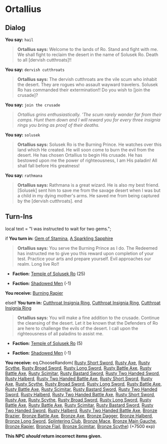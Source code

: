 # Ortallius










## Dialog

**You say:** `hail`



>**Ortallius says:** Welcome to the lands of Ro. Stand and fight with me. We shall fight to reclaim the desert in the name of Solusek Ro. Death to all [dervish cutthroats]!!

**You say:** `dervish cutthroats`



>**Ortallius says:** The dervish cutthroats are the vile scum who inhabit the desert. They are rogues who assault wayward travelers. Solusek Ro has commanded their extermination!! Do you wish to [join the crusade]?

**You say:** `join the crusade`



>*Ortallius grins enthusiastically. 'The scum rarely wander far from their camps. Hunt them down and I will reward you for every three insignia rings you bring as proof of their deaths.*

**You say:** `solusek`



>**Ortallius says:** Solusek Ro is the Burning Prince.  He watches over this land which He created.  He will soon come to burn the evil from the desert.  He has chosen Ortallius to begin His crusade.  He has bestowed upon me the power of righteousness,  I am His paladin!  All shall fall before His greatness!

**You say:** `rathmana`



>**Ortallius says:** Rathmana is a great wizard.  He is also my best friend.  [Solusek] sent him to save me from the savage desert when I was but a child in my dying mother's arms.  He saved me from being captured by the [dervish cutthroats].
end

## Turn-Ins



local text = "I was instructed to wait for two gems.";



if **You turn in:** [Gem of Stamina](/item/12348), [A Sparkling Sapphire](/item/12349)


>**Ortallius says:** You serve the Burning Prince as I do. The Redeemed has instructed me to give you this reward upon completion of your test. Practice your arts and prepare yourself. Evil approaches our realm. Long live Ro!!


* __Faction:__ [Temple of Solusek Ro](/faction/415) (25)



* __Faction:__ [Shadowed Men](/faction/416) (-1)



 **You receive:**  [Burning Rapier](/item/7041) 


elseif **You turn in:** [Cutthroat Insignia Ring](/item/1903), [Cutthroat Insignia Ring](/item/1903), [Cutthroat Insignia Ring](/item/1903)


>**Ortallius says:** You will make a fine addition to the crusade. Continue the cleansing of the desert. Let it be known that the Defenders of Ro are here to challenge the evils of the desert. I call upon the righteousness of all paladins to assist me.


* __Faction:__ [Temple of Solusek Ro](/faction/415) (5)




* __Faction:__ [Shadowed Men](/faction/416) (-1)




 **You receive:** eq.ChooseRandom( [Rusty Short Sword](/item/5013), [Rusty Axe](/item/5014), [Rusty Scythe](/item/5015), [Rusty Broad Sword](/item/5016), [Rusty Long Sword](/item/5019), [Rusty Battle Axe](/item/5020), [Rusty Battle Axe](/item/5020), [Rusty Scimitar](/item/5021), [Rusty Bastard Sword](/item/5022), [Rusty Two Handed Sword](/item/5023), [Rusty Halberd](/item/5024), [Rusty Two Handed Battle Axe](/item/5025), [Rusty Short Sword](/item/5013), [Rusty Axe](/item/5014), [Rusty Scythe](/item/5015), [Rusty Broad Sword](/item/5016), [Rusty Long Sword](/item/5019), [Rusty Battle Axe](/item/5020), [Rusty Battle Axe](/item/5020), [Rusty Scimitar](/item/5021), [Rusty Bastard Sword](/item/5022), [Rusty Two Handed Sword](/item/5023), [Rusty Halberd](/item/5024), [Rusty Two Handed Battle Axe](/item/5025), [Rusty Short Sword](/item/5013), [Rusty Axe](/item/5014), [Rusty Scythe](/item/5015), [Rusty Broad Sword](/item/5016), [Rusty Long Sword](/item/5019), [Rusty Battle Axe](/item/5020), [Rusty Battle Axe](/item/5020), [Rusty Scimitar](/item/5021), [Rusty Bastard Sword](/item/5022), [Rusty Two Handed Sword](/item/5023), [Rusty Halberd](/item/5024), [Rusty Two Handed Battle Axe](/item/5025), [Bronze Brazier](/item/4778), [Bronze Battle Axe](/item/5028), [Bronze Axe](/item/5032), [Bronze Dagger](/item/7012), [Bronze Halberd](/item/5031), [Bronze Long Sword](/item/5027), [Splintering Club](/item/6017), [Bronze Mace](/item/6019), [Bronze Main Gauche](/item/7015), [Bronze Rapier](/item/7013), [Bronze Flail](/item/6023), [Bronze Scimitar](/item/5034), [Bronze Scythe](/item/5035)) (+7500 exp)

**This NPC *should* return incorrect items given.**
